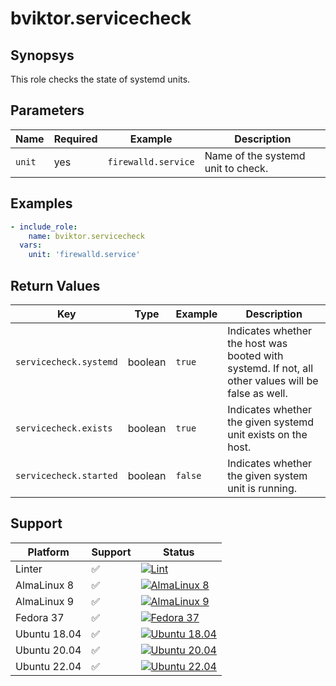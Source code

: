 # bviktor.servicecheck

## Synopsys

This role checks the state of systemd units.

## Parameters

| Name | Required | Example | Description |
|---|---|---|---|
| `unit` | yes | `firewalld.service` | Name of the systemd unit to check. |

## Examples

```yml
- include_role:
    name: bviktor.servicecheck
  vars:
    unit: 'firewalld.service'
```

## Return Values

| Key | Type | Example | Description |
|---|---|---|---|
| `servicecheck.systemd` | boolean | `true` | Indicates whether the host was booted with systemd. If not, all other values will be false as well. |
| `servicecheck.exists` | boolean | `true` | Indicates whether the given systemd unit exists on the host. |
| `servicecheck.started` | boolean | `false` | Indicates whether the given system unit is running. |

## Support

| Platform | Support | Status |
|---|---|---|
| Linter | ✅ | [![Lint](https://github.com/noobient/ansible-servicecheck/actions/workflows/lint.yml/badge.svg)](https://github.com/noobient/ansible-servicecheck/actions/workflows/lint.yml) |
| AlmaLinux 8 | ✅ | [![AlmaLinux 8](https://github.com/noobient/ansible-servicecheck/actions/workflows/almalinux-8.yml/badge.svg)](https://github.com/noobient/ansible-servicecheck/actions/workflows/almalinux-8.yml) |
| AlmaLinux 9 | ✅ | [![AlmaLinux 9](https://github.com/noobient/ansible-servicecheck/actions/workflows/almalinux-9.yml/badge.svg)](https://github.com/noobient/ansible-servicecheck/actions/workflows/almalinux-9.yml) |
| Fedora 37 | ✅ | [![Fedora 37](https://github.com/noobient/ansible-servicecheck/actions/workflows/fedora-37.yml/badge.svg)](https://github.com/noobient/ansible-servicecheck/actions/workflows/fedora-37.yml) |
| Ubuntu 18.04 | ✅ | [![Ubuntu 18.04](https://github.com/noobient/ansible-servicecheck/actions/workflows/ubuntu-18.04.yml/badge.svg)](https://github.com/noobient/ansible-servicecheck/actions/workflows/ubuntu-18.04.yml) |
| Ubuntu 20.04 | ✅ | [![Ubuntu 20.04](https://github.com/noobient/ansible-servicecheck/actions/workflows/ubuntu-20.04.yml/badge.svg)](https://github.com/noobient/ansible-servicecheck/actions/workflows/ubuntu-20.04.yml) |
| Ubuntu 22.04 | ✅ | [![Ubuntu 22.04](https://github.com/noobient/ansible-servicecheck/actions/workflows/ubuntu-22.04.yml/badge.svg)](https://github.com/noobient/ansible-servicecheck/actions/workflows/ubuntu-22.04.yml) |

